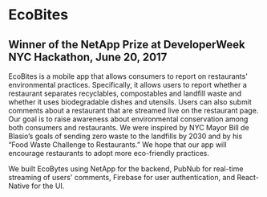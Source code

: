 # EcoBites

## Winner of the NetApp Prize at DeveloperWeek NYC Hackathon, June 20, 2017

EcoBites is a mobile app that allows consumers to report on restaurants' environmental practices. Specifically, it allows users to report whether a restaurant separates recyclables, compostables and landfill waste and whether it uses biodegradable dishes and utensils. Users can also submit comments about a restaurant that are streamed live on the restaurant page. Our goal is to raise awareness about environmental conservation among both consumers and restaurants. We were inspired by NYC Mayor Bill de Blasio’s goals of sending zero waste to the landfills by 2030 and by his “Food Waste Challenge to Restaurants.” We hope that our app will encourage restaurants to adopt more eco-friendly practices.

We built EcoBytes using NetApp for the backend, PubNub for real-time streaming of users' comments, Firebase for user authentication, and React-Native for the UI.


